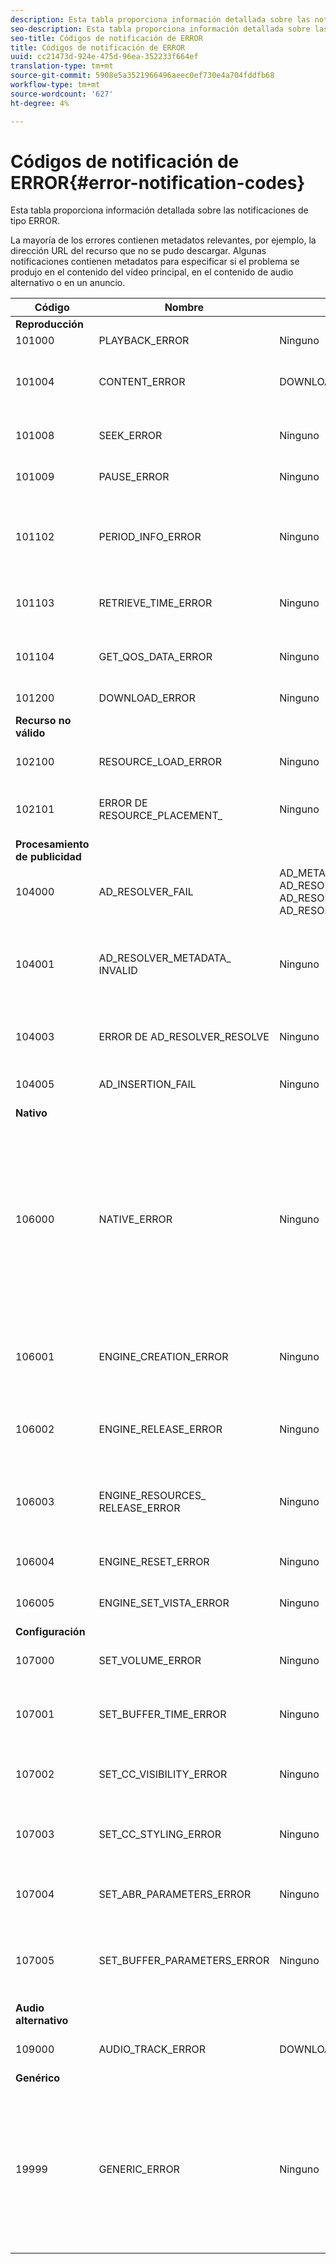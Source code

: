 ```yaml
---
description: Esta tabla proporciona información detallada sobre las notificaciones de tipo ERROR.
seo-description: Esta tabla proporciona información detallada sobre las notificaciones de tipo ERROR.
seo-title: Códigos de notificación de ERROR
title: Códigos de notificación de ERROR
uuid: cc21473d-924e-475d-96ea-352233f664ef
translation-type: tm+mt
source-git-commit: 5908e5a3521966496aeec0ef730e4a704fddfb68
workflow-type: tm+mt
source-wordcount: '627'
ht-degree: 4%

---
```



# Códigos de notificación de ERROR{#error-notification-codes}

Esta tabla proporciona información detallada sobre las notificaciones de tipo ERROR.

<!--<a id="section_D29404228F5E4B818642CBA6A0D39546"></a>-->

La mayoría de los errores contienen metadatos relevantes, por ejemplo, la dirección URL del recurso que no se pudo descargar. Algunas notificaciones contienen metadatos para especificar si el problema se produjo en el contenido del vídeo principal, en el contenido de audio alternativo o en un anuncio.

<table frame="all" colsep="1" rowsep="1" id="table_8B61210A406A45ACBE37FC29729DDE22"> 
 <thead> 
  <tr rowsep="1"> 
   <th colname="1" class="entry"> Código </th> 
   <th colname="2" class="entry"> Nombre </th> 
   <th colname="3" class="entry"> InnerNotification </th> 
   <th colname="4" class="entry"> Claves de metadatos </th> 
   <th colname="5" class="entry"> Comentarios </th> 
  </tr> 
 </thead>
 <tbody> 
  <tr rowsep="1"> 
   <td colname="1"><b>Reproducción</b> </td> 
   <td colname="2"> </td> 
   <td colname="3"> </td> 
   <td colname="4"> </td> 
   <td colname="5"> </td> 
  </tr> 
  <tr rowsep="1"> 
   <td colname="1"><span class="codeph"> 101000  </span> </td> 
   <td colname="2"><span class="codeph"> PLAYBACK_ERROR  </span> </td> 
   <td colname="3"> Ninguno </td> 
   <td colname="4"><span class="codeph"> DESCRIPCIÓN</span> </td> 
   <td colname="5"> </td> 
  </tr> 
  <tr rowsep="1"> 
   <td colname="1"><span class="codeph"> 101004  </span> </td> 
   <td colname="2"><span class="codeph"> CONTENT_ERROR</span> </td> 
   <td colname="3"><span class="codeph"> DOWNLOAD_ERROR</span> </td> 
   <td colname="4"> </td> 
   <td colname="5"> Error al descargar un fragmento o segmento (vídeo y audio). </td> 
  </tr> 
  <tr rowsep="1"> 
   <td colname="1"><span class="codeph"> 101008  </span> </td> 
   <td colname="2"><span class="codeph"> SEEK_ERROR  </span> </td> 
   <td colname="3"> Ninguno </td> 
   <td colname="4"><span class="codeph"> NATIVE_ERROR_CODE  </span><span class="codeph"> DESIRED_SEEK_POSITION  </span><span class="codeph"> DESIRED_SEEK_PERIOD  </span> </td> 
   <td colname="5"> Error al realizar una operación de búsqueda. </td> 
  </tr> 
  <tr rowsep="1"> 
   <td colname="1"><span class="codeph"> 101009  </span> </td> 
   <td colname="2"><span class="codeph"> PAUSE_ERROR  </span> </td> 
   <td colname="3"> Ninguno </td> 
   <td colname="4"><span class="codeph"> DESCRIPCIÓN</span> </td> 
   <td colname="5"> Error al realizar una operación de pausa. </td> 
  </tr> 
  <tr rowsep="1"> 
   <td colname="1"><span class="codeph"> 101102  </span> </td> 
   <td colname="2"><span class="codeph"> PERIOD_INFO_ERROR  </span> </td> 
   <td colname="3"> Ninguno </td> 
   <td colname="4"><span class="codeph"> DESCRIPCIÓN  </span> </td> 
   <td colname="5"> Se ha producido un error al recuperar información sobre un período de contenido. </td> 
  </tr> 
  <tr rowsep="1"> 
   <td colname="1"><span class="codeph"> 101103  </span> </td> 
   <td colname="2"><span class="codeph"> RETRIEVE_TIME_ERROR  </span> </td> 
   <td colname="3"> Ninguno </td> 
   <td colname="4"><span class="codeph"> DESCRIPCIÓN  </span> </td> 
   <td colname="5"> Error al intentar recuperar la posición de reproducción. </td> 
  </tr> 
  <tr rowsep="1"> 
   <td colname="1"><span class="codeph"> 101104  </span> </td> 
   <td colname="2"><span class="codeph"> GET_QOS_DATA_ERROR  </span> </td> 
   <td colname="3"> Ninguno </td> 
   <td colname="4"><span class="codeph"> DESCRIPCIÓN  </span> </td> 
   <td colname="5"> Error al intentar recuperar la información de QOS. </td> 
  </tr> 
  <tr rowsep="1"> 
   <td colname="1"><span class="codeph"> 101200  </span> </td> 
   <td colname="2"><span class="codeph"> DOWNLOAD_ERROR  </span> </td> 
   <td colname="3"> Ninguno </td> 
   <td colname="4"><span class="codeph"> URL  </span> </td> 
   <td colname="5"> Error al intentar descargar datos. </td> 
  </tr> 
  <tr rowsep="1"> 
   <td colname="1"><b>Recurso no válido</b> </td> 
   <td colname="2"> </td> 
   <td colname="3"> </td> 
   <td colname="4"> </td> 
   <td colname="5"> </td> 
  </tr> 
  <tr rowsep="1"> 
   <td colname="1"><span class="codeph"> 102100  </span> </td> 
   <td colname="2"><span class="codeph"> RESOURCE_LOAD_ERROR  </span> </td> 
   <td colname="3"> Ninguno </td> 
   <td colname="4"><span class="codeph"> DESCRIPCIÓN  </span><span class="codeph"> DEL RECURSO  </span> </td> 
   <td colname="5"> Error al cargar un elemento de recurso. </td> 
  </tr> 
  <tr rowsep="1"> 
   <td colname="1"><span class="codeph"> 102101  </span> </td> 
   <td colname="2"><span class="codeph"> ERROR DE RESOURCE_PLACEMENT_  </span> </td> 
   <td colname="3"> Ninguno </td> 
   <td colname="4"><span class="codeph"> CONTENT_ID  </span> </td> 
   <td colname="5"> Error al colocar un recurso en la línea de tiempo de reproducción. </td> 
  </tr> 
  <tr rowsep="1"> 
   <td colname="1"><b>Procesamiento de publicidad</b> </td> 
   <td colname="2"> </td> 
   <td colname="3"> </td> 
   <td colname="4"> </td> 
   <td colname="5"> </td> 
  </tr> 
  <tr rowsep="1"> 
   <td colname="1"><span class="codeph"> 104000  </span> </td> 
   <td colname="2"><span class="codeph"> AD_RESOLVER_FAIL  </span> </td> 
   <td colname="3"><span class="codeph"> AD_METADATA_INVALID  </span><span class="codeph"> AD_RESOLVER_INITIALIZATION_FAIL  </span><span class="codeph"> AD_RESOLVER_RESOLVE_FAIL  </span><span class="codeph"> AD_RESOLVER_SERVER_INACCESIBLE  </span> </td> 
   <td colname="4"> Ninguno </td> 
   <td colname="5"> Ninguno </td> 
  </tr> 
  <tr rowsep="1"> 
   <td colname="1"><span class="codeph"> 104001  </span> </td> 
   <td colname="2"><span class="codeph"> AD_RESOLVER_METADATA_ INVALID  </span> </td> 
   <td colname="3"> <p>Ninguno </p> </td> 
   <td colname="4"><span class="codeph"> DESCRIPCIÓN</span> </td> 
   <td colname="5"> Error al resolver la publicidad debido a un formato de metadatos de publicidad no válido. </td> 
  </tr> 
  <tr rowsep="1"> 
   <td colname="1"><span class="codeph"> 104003  </span> </td> 
   <td colname="2"><span class="codeph"> ERROR DE AD_RESOLVER_RESOLVE  </span> </td> 
   <td colname="3"> Ninguno </td> 
   <td colname="4"><span class="codeph"> NATIVE_ERROR_CODE  </span> </td> 
   <td colname="5"> El complemento de publicidad no pudo resolver las publicidades. </td> 
  </tr> 
  <tr rowsep="1"> 
   <td colname="1"><span class="codeph"> 104005  </span> </td> 
   <td colname="2"><span class="codeph"> AD_INSERTION_FAIL  </span> </td> 
   <td colname="3"> Ninguno </td> 
   <td colname="4"><span class="codeph"> PROPOSED_AD_BREAK</span> </td> 
   <td colname="5"> Fase de resolución de publicidad falló. </td> 
  </tr> 
  <tr rowsep="1"> 
   <td colname="1"><b>Nativo</b> </td> 
   <td colname="2"> </td> 
   <td colname="3"> </td> 
   <td colname="4"> </td> 
   <td colname="5"> </td> 
  </tr> 
  <tr rowsep="1"> 
   <td colname="1"><span class="codeph"> 106000  </span> </td> 
   <td colname="2"><span class="codeph"> NATIVE_ERROR  </span> </td> 
   <td colname="3"> Ninguno </td> 
   <td colname="4"> <span class="codeph"> NATIVE_ERROR_CODE  </span> <span class="codeph"> NATIVE_ERROR_NAME  </span> <span class="codeph"> DESCRIPCIÓN  </span> <span class="codeph"> DESCRIPCIÓN</span> <p><b>Detalles de DRM:</b> </p> <span class="codeph"> DRM_ERROR_</span> <span class="codeph"> STRINGNATIVE_SUBERROR_CODE</span> </td> 
   <td colname="5"> <p>La biblioteca AVE de bajo nivel ha generado un error. </p> <p>Consulte <a href="../../../tvsdk-1.4-for-android/android-1.4-tvsdk-notification/notification-codes/native-error-summary/android-1.4-native-error-summary.md" format="html" scope="external"> Detalles de las notificaciones NATIVE_ERROR</a> para obtener información sobre los valores de estas claves de metadatos. </p> </td> 
  </tr> 
  <tr rowsep="1"> 
   <td colname="1"><span class="codeph"> 106001  </span> </td> 
   <td colname="2"><span class="codeph"> ENGINE_CREATION_ERROR  </span> </td> 
   <td colname="3"> Ninguno </td> 
   <td colname="4"><span class="codeph"> DESCRIPCIÓN  </span> </td> 
   <td colname="5"> Se ha producido un error al crear una instancia de la biblioteca de nivel bajo de AVE. </td> 
  </tr> 
  <tr rowsep="1"> 
   <td colname="1"><span class="codeph"> 106002  </span> </td> 
   <td colname="2"><span class="codeph"> ENGINE_RELEASE_ERROR  </span> </td> 
   <td colname="3"> Ninguno </td> 
   <td colname="4"><span class="codeph"> DESCRIPCIÓN  </span> </td> 
   <td colname="5"> Se ha producido un error al liberar la biblioteca de bajo nivel de AVE. </td> 
  </tr> 
  <tr rowsep="1"> 
   <td colname="1"><span class="codeph"> 106003  </span> </td> 
   <td colname="2"><span class="codeph"> ENGINE_RESOURCES_ RELEASE_ERROR  </span> </td> 
   <td colname="3"> Ninguno </td> 
   <td colname="4"><span class="codeph"> DESCRIPCIÓN  </span> </td> 
   <td colname="5"> Se ha producido un error al liberar los recursos de GPU utilizados por la biblioteca AVE. </td> 
  </tr> 
  <tr rowsep="1"> 
   <td colname="1"><span class="codeph"> 106004  </span> </td> 
   <td colname="2"><span class="codeph"> ENGINE_RESET_ERROR  </span> </td> 
   <td colname="3"> Ninguno </td> 
   <td colname="4"><span class="codeph"> DESCRIPCIÓN  </span> </td> 
   <td colname="5"> Error al restablecer la biblioteca AVE. </td> 
  </tr> 
  <tr rowsep="1"> 
   <td colname="1"><span class="codeph"> 106005  </span> </td> 
   <td colname="2"><span class="codeph"> ENGINE_SET_VISTA_ERROR  </span> </td> 
   <td colname="3"> Ninguno </td> 
   <td colname="4"><span class="codeph"> DESCRIPCIÓN</span> </td> 
   <td colname="5"> Error al adjuntar una vista a la biblioteca AVE. </td> 
  </tr> 
  <tr rowsep="1"> 
   <td colname="1"><b>Configuración</b> </td> 
   <td colname="2"> </td> 
   <td colname="3"> </td> 
   <td colname="4"> </td> 
   <td colname="5"> </td> 
  </tr> 
  <tr rowsep="1"> 
   <td colname="1"><span class="codeph"> 107000  </span> </td> 
   <td colname="2"><span class="codeph"> SET_VOLUME_ERROR  </span> </td> 
   <td colname="3"> Ninguno </td> 
   <td colname="4"><span class="codeph"> VOLUMEN DE DESCRIPCIÓN  </span> </td> 
   <td colname="5"> Error al intentar establecer el nivel de volumen. </td> 
  </tr> 
  <tr rowsep="1"> 
   <td colname="1"><span class="codeph"> 107001  </span> </td> 
   <td colname="2"><span class="codeph"> SET_BUFFER_TIME_ERROR  </span> </td> 
   <td colname="3"> Ninguno </td> 
   <td colname="4"><span class="codeph"> DESCRIPCIÓN  </span><span class="codeph"> PLAY_BUFFER_TIME  </span> </td> 
   <td colname="5"> Error al intentar cambiar los parámetros de almacenamiento en búfer. </td> 
  </tr> 
  <tr rowsep="1"> 
   <td colname="1"><span class="codeph"> 107002  </span> </td> 
   <td colname="2"><span class="codeph"> SET_CC_VISIBILITY_ERROR  </span> </td> 
   <td colname="3"> Ninguno </td> 
   <td colname="4"><span class="codeph"> DESCRIPCIÓN</span> </td> 
   <td colname="5"> Error al intentar cambiar la visibilidad de las pistas CC. </td> 
  </tr> 
  <tr rowsep="1"> 
   <td colname="1"><span class="codeph"> 107003  </span> </td> 
   <td colname="2"><span class="codeph"> SET_CC_STYLING_ERROR  </span> </td> 
   <td colname="3"> Ninguno </td> 
   <td colname="4"><span class="codeph"> DESCRIPCIÓN</span> </td> 
   <td colname="5"> Error al intentar cambiar las opciones de estilo de las pistas CC. </td> 
  </tr> 
  <tr rowsep="1"> 
   <td colname="1"><span class="codeph"> 107004  </span> </td> 
   <td colname="2"><span class="codeph"> SET_ABR_PARAMETERS_ERROR  </span> </td> 
   <td colname="3"> Ninguno </td> 
   <td colname="4"><span class="codeph"> DESCRIPCIÓN  </span> </td> 
   <td colname="5"> Error al intentar cambiar los parámetros de control de ABR. </td> 
  </tr> 
  <tr rowsep="1"> 
   <td colname="1"><span class="codeph"> 107005  </span> </td> 
   <td colname="2"><span class="codeph"> SET_BUFFER_PARAMETERS_ERROR  </span> </td> 
   <td colname="3"> Ninguno </td> 
   <td colname="4"><span class="codeph"> DESCRIPCIÓN  </span><span class="codeph"> INITIAL_BUFFER_TIME  </span><span class="codeph"> PLAY_BUFFER_TIME  </span> </td> 
   <td colname="5"> Error al intentar cambiar los parámetros de control de almacenamiento en búfer. </td> 
  </tr> 
  <tr rowsep="1"> 
   <td colname="1"><b>Audio alternativo</b> </td> 
   <td colname="2"> </td> 
   <td colname="3"> </td> 
   <td colname="4"> </td> 
   <td colname="5"> </td> 
  </tr> 
  <tr rowsep="1"> 
   <td colname="1"><span class="codeph"> 109000  </span> </td> 
   <td colname="2"><span class="codeph"> AUDIO_TRACK_ERROR  </span> </td> 
   <td colname="3"><span class="codeph"> DOWNLOAD_ERROR  </span> </td> 
   <td colname="4"><span class="codeph"> AUDIO_TRACK_NAME  </span><span class="codeph"> AUDIO_TRACK_LANGUAGE  </span> </td> 
   <td colname="5"> Error relacionado con una pista de audio. </td> 
  </tr> 
  <tr rowsep="1"> 
   <td colname="1"><b>Genérico</b> </td> 
   <td colname="2"> </td> 
   <td colname="3"> </td> 
   <td colname="4"> </td> 
   <td colname="5"> </td> 
  </tr> 
  <tr rowsep="0"> 
   <td colname="1"><span class="codeph"> 19999  </span> </td> 
   <td colname="2"><span class="codeph"> GENERIC_ERROR</span> </td> 
   <td colname="3"> Ninguno </td> 
   <td colname="4"> Ninguno </td> 
   <td colname="5"> Marca un evento de error genérico. En realidad no es emitido por TVSDK. Solo es un marcador para el final del rango de códigos numéricos correspondientes a los eventos de error de TVSDK. </td> 
  </tr> 
 </tbody> 
</table>

